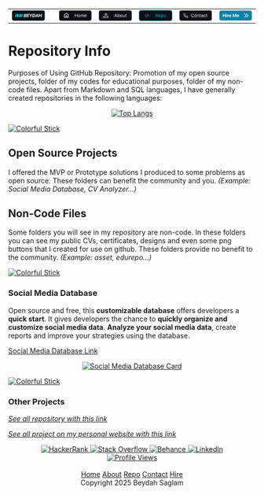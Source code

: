 <!-- HEADER MENU -->
<div align="center">
    <table style="width: 100%;">
        <tr>
            <td><a href="https://github.com/beydah"><img src="https://raw.githubusercontent.com/beydah/asset/main/logo/beydah_colorful_white.png" align="left" style="width: 100%;"  alt="Beydah Logo"></a></td>
            <td></td>
            <td><a href="https://github.com/beydah"><img src="https://raw.githubusercontent.com/beydah/asset/main/button/home_off.png" align="right" style="width: 100%;"  alt="Home Button"></a></td>
            <td><a href="https://github.com/beydah/beydah/blob/main/profile/about.md"><img src="https://raw.githubusercontent.com/beydah/asset/main/button/about_off.png" align="right" style="width: 100%;"  alt="About Button"></a></td>
            <td><a href="https://github.com/beydah/beydah/blob/main/profile/experience.md"><img src="https://raw.githubusercontent.com/beydah/asset/main/button/repo_on.png" align="right" style="width: 100%;"  alt="Repo Button"></a></td>
            <td><a href="https://github.com/beydah/beydah/blob/main/profile/contact.md"><img src="https://raw.githubusercontent.com/beydah/asset/main/button/contact_off.png" align="right" style="width: 100%;"  alt="Contact Button"></a></td>
            <td><a href="https://github.com/beydah/beydah/blob/main/profile/contact.md"><img src="https://raw.githubusercontent.com/beydah/asset/main/button/hire_focus.png" align="right" style="width: 100%;"  alt="Hire Button"></a></td>
        </tr>
    </table>
</div>

<h1>Repository Info</h1>

Purposes of Using GitHub Repository: Promotion of my open source projects, folder of my codes for educational purposes, folder of my non-code files. Apart from Markdown and SQL languages, I have generally created repositories in the following languages:

<div align="center">

[![Top Langs](https://github-readme-stats.vercel.app/api/top-langs/?username=beydah&hide_progress=false&title_color=fff&icon_color=f9f9f9&text_color=9f9f9f&bg_color=151515)](https://github.com/beydah/beydah/blob/main/profile/repository.md)

</div>

<a href="https://github.com/beydah/beydah/blob/main/profile/repository.md"><img src="https://i.imgur.com/waxVImv.png" alt="Colorful Stick"></a>

<h2>Open Source Projects</h2>

I offered the MVP or Prototype solutions I produced to some problems as open source. These folders can benefit the community and you. _(Example: Social Media Database, CV Analyzer...)_

<h2>Non-Code Files</h2>

Some folders you will see in my repository are non-code. In these folders you can see my public CVs, certificates, designs and even some png buttons that I created for use on github. These folders provide no benefit to the community. _(Example: asset, edurepo...)_

<a href="https://github.com/beydah/beydah/blob/main/profile/repository.md"><img src="https://i.imgur.com/waxVImv.png" alt="Colorful Stick"></a>

<h3>Social Media Database</h3>

Open source and free, this **customizable database** offers developers a **quick start**. It gives developers the chance to **quickly organize and customize social media data**. **Analyze your social media data**, create reports and improve your strategies using the database.

[Social Media Database Link](https://github.com/beydah/Social-Media-Database)

<div align="center">

[![Social Media Database Card](https://github-readme-stats.vercel.app/api/pin/?username=beydah&repo=Social-Media-Database&title_color=fff&icon_color=f9f9f9&text_color=9f9f9f&bg_color=151515)](https://github.com/beydah/beydah/blob/main/profile/repository.md)

</div>

<a href="https://github.com/beydah/beydah/blob/main/profile/repository.md"><img src="https://i.imgur.com/waxVImv.png" alt="Colorful Stick"></a>

<h3>Other Projects</h3>

[_See all repository with this link_](https://github.com/beydah?tab=repositories)

[_See all project on my personal website with this link_](https://beydahsaglam.com/project/)

<!-- FOOTER MENU -->
<div align="center">
    <a href="https://www.hackerrank.com/beydah">
        <img src="https://img.shields.io/badge/-Hacker_Rank-00EA64?style=for-the-badge&logo=hackerrank&logoColor=white" alt="HackerRank">
    </a>
    <a href="https://stackoverflow.com/users/21352065/beydah">
        <img src="https://img.shields.io/badge/-Stack_Overflow-FE7A16?style=for-the-badge&logo=stack-overflow&logoColor=white" alt="Stack Overflow">
    </a>
    <a href="https://www.behance.com/beydah">
        <img src="https://img.shields.io/badge/Behance-1769ff?style=for-the-badge&logo=behance&logoColor=white" alt="Behance">
    </a>
    <a href="https://linkedin.com/in/beydah">
        <img src="https://img.shields.io/badge/LinkedIn-%230077B5.svg?style=for-the-badge&logo=linkedin&logoColor=white" alt="LinkedIn">
    </a>
    <br>
    <a href="https://github.com/beydah/beydah/blob/main/profile/repository.md">
        <img src="https://visitcount.itsvg.in/api?id=beydah&label=Profile%20Views&color=12&icon=5&pretty=false" alt="Profile Views">
    </a>
    <br><br>
    <a href="https://github.com/beydah">Home</a>
    <a href="https://github.com/beydah/beydah/blob/main/profile/about.md">About</a>
    <a href="https://github.com/beydah/beydah/blob/main/profile/repository.md">Repo</a>
    <a href="https://github.com/beydah/beydah/blob/main/profile/contact.md">Contact</a>
    <a href="https://github.com/beydah/beydah/blob/main/profile/contact.md">Hire</a>
    <br>
    Copyright 2025 Beydah Saglam
</div>


